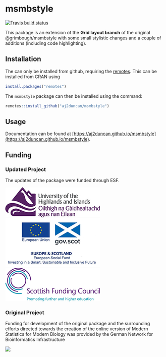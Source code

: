 # **msmbstyle**

<!-- badges: start -->
[![Travis build status](https://travis-ci.com/aj2duncan/msmbstyle.svg?branch=master)](https://travis-ci.com/aj2duncan/msmbstyle)
<!-- badges: end -->

This package is an extension of the **Grid layout branch** of the original @grimbough/msmbstyle with some small stylistic changes and a couple of additions (including code highlighting).


## Installation

The can only be installed from github, requiring the [remotes](https://github.com/r-lib/remotes). This can be installed from CRAN using

```r
install.packages("remotes")
```

The `msmbstyle` package can then be installed using the command:

```r
remotes::install_github("aj2duncan/msmbstyle")
```

## Usage

Documentation can be found at [https://aj2duncan.github.io/msmbstyle](https://aj2duncan.github.io/msmbstyle).

## Funding 

### Updated Project

The updates of the package were funded through ESF.

![](images/small-UHI_Logo.png)
![](images/small-ESF_logo2.png)
![](images/small-SFC_colour_logo.png)

### Original Project

Funding for development of the original package and the surrounding efforts directed towards the creation of the online version of Modern Statistics for Modern Biology was provided by the German Network for Bioinformatics Infrastructure

<a href="http://www.denbi.de"><img src="https://tess.elixir-europe.org/system/content_providers/images/000/000/063/original/deNBI_Logo_rgb.jpg" width="400" align="left"></a>

